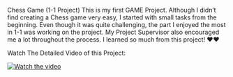 Chess Game (1-1 Project)
This is my first GAME Project. Although I didn’t find creating a Chess game very easy, I started with small tasks from the beginning. Even though it was quite challenging, the part I enjoyed the most in 1-1 was working on the project. My Project Supervisor also encouraged me a lot throughout the process. I learned so much from this project! ❤️❤️

Watch The Detailed Video of this Project:

[![Watch the video](https://img.youtube.com/vi/gw3VB_YPIq0/0.jpg)](https://www.youtube.com/watch?v=gw3VB_YPIq0)
